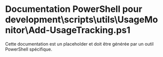 # Documentation PowerShell pour development\scripts\utils\UsageMonitor\Add-UsageTracking.ps1

Cette documentation est un placeholder et doit être générée par un outil PowerShell spécifique.
